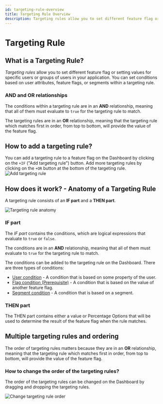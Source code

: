 ```yaml
---
id: targeting-rule-overview
title: Targeting Rule Overview
description: Targeting rules allow you to set different feature flag or setting values for specific users or groups of users in your application.
---
```


# Targeting Rule

## What is a Targeting Rule?

*Targeting rules* allow you to set different feature flag or setting values for specific users or groups of users in your application. You can set conditions based on user attributes, feature flags, or segments within a targeting rule.

### AND and OR relationships

The conditions within a targeting rule are in an **AND** relationship, meaning that all of them must evaluate to `true` for the targeting rule to match.

The targeting rules are in an **OR** relationship, meaning that the targeting rule which matches first in order, from top to bottom, will provide the value of the feature flag.

## How to add a targeting rule?

You can add a targeting rule to a feature flag on the Dashboard by clicking on the `+IF` ("Add targeting rule") button. Add more targeting rules by clicking on the `+OR` button at the bottom of the targeting rule.
![Add targeting rule](/assets/targeting/targeting-rule/add-rule.jpg)

## How does it work? - Anatomy of a Targeting Rule

A targeting rule consists of an **IF part** and a **THEN part**.

![Targeting rule anatomy](/assets/targeting/targeting-rule/targeting-rule.jpg)

### IF part

The *IF part* contains the conditions, which are logical expressions that evaluate to `true` or `false`.

The conditions are in an **AND** relationship, meaning that all of them must evaluate to `true` for the targeting rule to match.

The conditions can be added to the targeting rule on the Dashboard. There are three types of conditions:
- [User condition](/targeting/targeting-rules/user-condition) - A condition that is based on some property of the user.
- [Flag condition (Prerequisite)](/targeting/targeting-rules/) - A condition that is based on the value of another feature flag.
- [Segment condition](/targeting/targeting-rules/segment-condition) - A condition that is based on a segment.

### THEN part

The THEN part contains either a value or Percentage Options that will be used to determine the result of the feature flag when the rule matches.

## Multiple targeting rules and ordering
The order of targeting rules matters because they are in an **OR** relationship, meaning that the targeting rule which matches first in order, from top to bottom, will provide the value of the feature flag.

### How to change the order of the targeting rules?

The order of the targeting rules can be changed on the Dashboard by dragging and dropping the targeting rules.

![Change targeting rule order](/assets/targeting/targeting-rule/reorder.jpg)